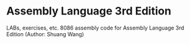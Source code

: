 # Assembly Language 3rd Edition
LABs, exercises, etc. 8086 assembly code for Assembly Language 3rd Edition (Author: Shuang Wang)
